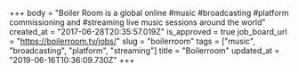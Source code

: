 +++
body = "Boiler Room is a global online #music #broadcasting #platform commissioning and #streaming live music sessions around the world"
created_at = "2017-06-28T20:35:57.019Z"
is_approved = true
job_board_url = "https://boilerroom.tv/jobs/"
slug = "boilerroom"
tags = ["music", "broadcasting", "platform", "streaming"]
title = "Boilerroom"
updated_at = "2019-06-16T10:36:09.730Z"
+++
